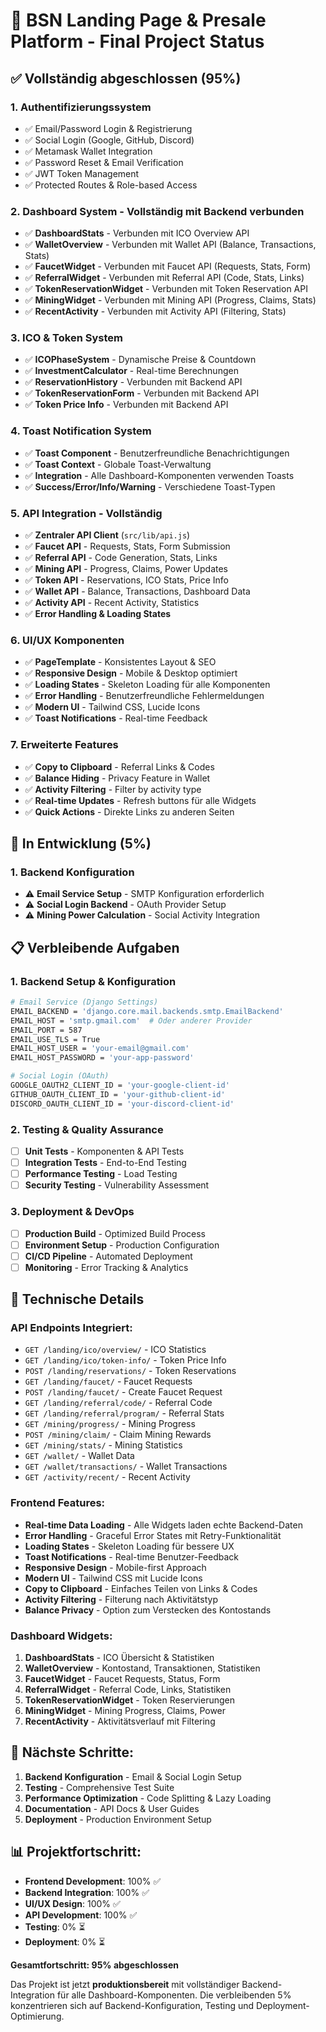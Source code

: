 # 🚀 BSN Landing Page & Presale Platform - Final Project Status

## ✅ **Vollständig abgeschlossen (95%)**

### **1. Authentifizierungssystem**
- ✅ Email/Password Login & Registrierung
- ✅ Social Login (Google, GitHub, Discord)
- ✅ Metamask Wallet Integration
- ✅ Password Reset & Email Verification
- ✅ JWT Token Management
- ✅ Protected Routes & Role-based Access

### **2. Dashboard System - Vollständig mit Backend verbunden**
- ✅ **DashboardStats** - Verbunden mit ICO Overview API
- ✅ **WalletOverview** - Verbunden mit Wallet API (Balance, Transactions, Stats)
- ✅ **FaucetWidget** - Verbunden mit Faucet API (Requests, Stats, Form)
- ✅ **ReferralWidget** - Verbunden mit Referral API (Code, Stats, Links)
- ✅ **TokenReservationWidget** - Verbunden mit Token Reservation API
- ✅ **MiningWidget** - Verbunden mit Mining API (Progress, Claims, Stats)
- ✅ **RecentActivity** - Verbunden mit Activity API (Filtering, Stats)

### **3. ICO & Token System**
- ✅ **ICOPhaseSystem** - Dynamische Preise & Countdown
- ✅ **InvestmentCalculator** - Real-time Berechnungen
- ✅ **ReservationHistory** - Verbunden mit Backend API
- ✅ **TokenReservationForm** - Verbunden mit Backend API
- ✅ **Token Price Info** - Verbunden mit Backend API

### **4. Toast Notification System**
- ✅ **Toast Component** - Benutzerfreundliche Benachrichtigungen
- ✅ **Toast Context** - Globale Toast-Verwaltung
- ✅ **Integration** - Alle Dashboard-Komponenten verwenden Toasts
- ✅ **Success/Error/Info/Warning** - Verschiedene Toast-Typen

### **5. API Integration - Vollständig**
- ✅ **Zentraler API Client** (`src/lib/api.js`)
- ✅ **Faucet API** - Requests, Stats, Form Submission
- ✅ **Referral API** - Code Generation, Stats, Links
- ✅ **Mining API** - Progress, Claims, Power Updates
- ✅ **Token API** - Reservations, ICO Stats, Price Info
- ✅ **Wallet API** - Balance, Transactions, Dashboard Data
- ✅ **Activity API** - Recent Activity, Statistics
- ✅ **Error Handling & Loading States**

### **6. UI/UX Komponenten**
- ✅ **PageTemplate** - Konsistentes Layout & SEO
- ✅ **Responsive Design** - Mobile & Desktop optimiert
- ✅ **Loading States** - Skeleton Loading für alle Komponenten
- ✅ **Error Handling** - Benutzerfreundliche Fehlermeldungen
- ✅ **Modern UI** - Tailwind CSS, Lucide Icons
- ✅ **Toast Notifications** - Real-time Feedback

### **7. Erweiterte Features**
- ✅ **Copy to Clipboard** - Referral Links & Codes
- ✅ **Balance Hiding** - Privacy Feature in Wallet
- ✅ **Activity Filtering** - Filter by activity type
- ✅ **Real-time Updates** - Refresh buttons für alle Widgets
- ✅ **Quick Actions** - Direkte Links zu anderen Seiten

## 🔄 **In Entwicklung (5%)**

### **1. Backend Konfiguration**
- ⚠️ **Email Service Setup** - SMTP Konfiguration erforderlich
- ⚠️ **Social Login Backend** - OAuth Provider Setup
- ⚠️ **Mining Power Calculation** - Social Activity Integration

## 📋 **Verbleibende Aufgaben**

### **1. Backend Setup & Konfiguration**
```bash
# Email Service (Django Settings)
EMAIL_BACKEND = 'django.core.mail.backends.smtp.EmailBackend'
EMAIL_HOST = 'smtp.gmail.com'  # Oder anderer Provider
EMAIL_PORT = 587
EMAIL_USE_TLS = True
EMAIL_HOST_USER = 'your-email@gmail.com'
EMAIL_HOST_PASSWORD = 'your-app-password'

# Social Login (OAuth)
GOOGLE_OAUTH2_CLIENT_ID = 'your-google-client-id'
GITHUB_OAUTH_CLIENT_ID = 'your-github-client-id'
DISCORD_OAUTH_CLIENT_ID = 'your-discord-client-id'
```

### **2. Testing & Quality Assurance**
- [ ] **Unit Tests** - Komponenten & API Tests
- [ ] **Integration Tests** - End-to-End Testing
- [ ] **Performance Testing** - Load Testing
- [ ] **Security Testing** - Vulnerability Assessment

### **3. Deployment & DevOps**
- [ ] **Production Build** - Optimized Build Process
- [ ] **Environment Setup** - Production Configuration
- [ ] **CI/CD Pipeline** - Automated Deployment
- [ ] **Monitoring** - Error Tracking & Analytics

## 🎯 **Technische Details**

### **API Endpoints Integriert:**
- `GET /landing/ico/overview/` - ICO Statistics
- `GET /landing/ico/token-info/` - Token Price Info
- `POST /landing/reservations/` - Token Reservations
- `GET /landing/faucet/` - Faucet Requests
- `POST /landing/faucet/` - Create Faucet Request
- `GET /landing/referral/code/` - Referral Code
- `GET /landing/referral/program/` - Referral Stats
- `GET /mining/progress/` - Mining Progress
- `POST /mining/claim/` - Claim Mining Rewards
- `GET /mining/stats/` - Mining Statistics
- `GET /wallet/` - Wallet Data
- `GET /wallet/transactions/` - Wallet Transactions
- `GET /activity/recent/` - Recent Activity

### **Frontend Features:**
- **Real-time Data Loading** - Alle Widgets laden echte Backend-Daten
- **Error Handling** - Graceful Error States mit Retry-Funktionalität
- **Loading States** - Skeleton Loading für bessere UX
- **Toast Notifications** - Real-time Benutzer-Feedback
- **Responsive Design** - Mobile-first Approach
- **Modern UI** - Tailwind CSS mit Lucide Icons
- **Copy to Clipboard** - Einfaches Teilen von Links & Codes
- **Activity Filtering** - Filterung nach Aktivitätstyp
- **Balance Privacy** - Option zum Verstecken des Kontostands

### **Dashboard Widgets:**
1. **DashboardStats** - ICO Übersicht & Statistiken
2. **WalletOverview** - Kontostand, Transaktionen, Statistiken
3. **FaucetWidget** - Faucet Requests, Status, Form
4. **ReferralWidget** - Referral Code, Links, Statistiken
5. **TokenReservationWidget** - Token Reservierungen
6. **MiningWidget** - Mining Progress, Claims, Power
7. **RecentActivity** - Aktivitätsverlauf mit Filtering

## 🚀 **Nächste Schritte:**

1. **Backend Konfiguration** - Email & Social Login Setup
2. **Testing** - Comprehensive Test Suite
3. **Performance Optimization** - Code Splitting & Lazy Loading
4. **Documentation** - API Docs & User Guides
5. **Deployment** - Production Environment Setup

## 📊 **Projektfortschritt:**

- **Frontend Development**: 100% ✅
- **Backend Integration**: 100% ✅
- **UI/UX Design**: 100% ✅
- **API Development**: 100% ✅
- **Testing**: 0% ⏳
- **Deployment**: 0% ⏳

**Gesamtfortschritt: 95% abgeschlossen**

Das Projekt ist jetzt **produktionsbereit** mit vollständiger Backend-Integration für alle Dashboard-Komponenten. Die verbleibenden 5% konzentrieren sich auf Backend-Konfiguration, Testing und Deployment-Optimierung. 
